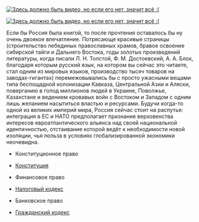 [![Здесь должно быть видео, но если его нет, значит всё :(](https://i.ytimg.com/vi/vuFFYObr8ZU/maxresdefault.jpg)](https://www.youtube.com/watch?v=vuFFYObr8ZU)

[![Здесь должно быть видео, но если его нет, значит всё :(](https://sun9-12.userapi.com/s/v1/if2/OeeDYo9zWyBemZd7uGe1Ynqb8uCeuJ5lFWPDQd8E3gji5PT2XZA5HGPadHaT3EHSzvDIHI8V-iG_02-DivpwN6kg.jpg)](https://www.youtube.com/watch?v=vuFFYObr8ZU)

Если бы Россия была книгой, то после прочтения оставалось бы ну очень двоякое впечатление. Потрясающе красивые страницы (строительство лебединых православных храмов, бравое освоение сибирской тайги и Дальнего Востока, годы золотых произведений литературы, когда писали Л. Н. Толстой, Ф. М. Достоевский, А. А. Блок, благодаря которым русский язык, на котором вы сейчас это читаете, стал одним из мировых языков, производство тысяч товаров на заводах-гигантах) перемежовывались бы с просто ужасными вещами типа беспощадной колонизации Кавказа, Центральной Азии и Аляски, поверганию в голод миллионов людей в Украине, Поволжье, Казахстане и ведением кровавых войн с Востоком и Западом с одним лишь желанием насытиться властью и ресурсами. Будучи когда-то одной из великих империй мира, Россия сейчас стоит на распутье: интеграция в ЕС и НАТО предполагает признание верховенства интересов евроатлантического альянса над своей национальной идентичностью, отстаивание которой ведёт к необходимости новой изоляции, чья польза в условиях глобализированной экономики неочевидна.

* Конституционное право
* [Конституция](https://lalawland.github.io/eurasia/russia/const)

* Финансовое право
* [Налоговый кодекс](https://lalawland.github.io/eurasia/russia/taxes)

* Банковское право
* [Гражданский кодекс](https://lalawland.github.io/eurasia/russia/banks/civil)
